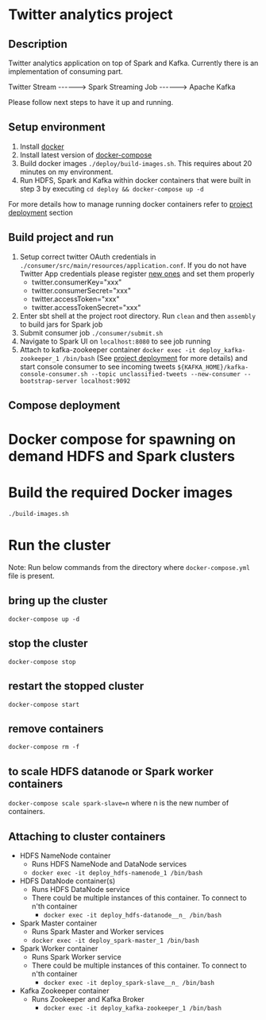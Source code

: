 Twitter analytics project
=========================

Description
-----------
Twitter analytics application on top of Spark and Kafka.
Currently there is an implementation of consuming part.

Twitter Stream ------> Spark Streaming Job ------> Apache Kafka

Please follow next steps to have it up and running.

Setup environment
-----------------

1. Install [docker](https://docs.docker.com/engine/installation/)
2. Install latest version of [docker-compose](https://github.com/docker/compose/releases)
3. Build docker images `./deploy/build-images.sh`. 
   This requires about 20 minutes on my environment.
4. Run HDFS, Spark and Kafka within docker containers that were built 
   in step 3 by executing `cd deploy && docker-compose up -d`
   
For more details how to manage running docker containers 
refer to [project deployment](deploy/README.md) section

Build project and run
---------------------

1. Setup correct twitter OAuth credentials in `./consumer/src/main/resources/application.conf`. 
   If you do not have Twitter App credentials please register [new ones](https://dev.twitter.com/oauth/overview/application-owner-access-tokens) and set them properly
      - twitter.consumerKey="xxx"
      - twitter.consumerSecret="xxx"
      - twitter.accessToken="xxx"
      - twitter.accessTokenSecret="xxx"
2. Enter sbt shell at the project root directory. Run `clean` and then `assembly` to build jars for Spark job
3. Submit consumer job `./consumer/submit.sh`
4. Navigate to Spark UI on `localhost:8080` to see job running
5. Attach to kafka-zookeeper container `docker exec -it deploy_kafka-zookeeper_1 /bin/bash` 
   (See [project deployment](deploy/README.md) for more details) and start console 
   consumer to see incoming tweets `${KAFKA_HOME}/kafka-console-consumer.sh --topic unclassified-tweets --new-consumer --bootstrap-server localhost:9092`

Compose deployment
------------------

# Docker compose for spawning on demand HDFS and Spark clusters

# Build the required Docker images
`./build-images.sh`

# Run the cluster
Note: Run below commands from the directory where `docker-compose.yml` file is present.
## bring up the cluster
`docker-compose up -d`
## stop the cluster
`docker-compose stop`
## restart the stopped cluster
`docker-compose start`
## remove containers
`docker-compose rm -f`
## to scale HDFS datanode or Spark worker containers
`docker-compose scale spark-slave=n` where n is the new number of containers.

## Attaching to cluster containers
  - HDFS NameNode container
    * Runs HDFS NameNode and DataNode services
    * `docker exec -it deploy_hdfs-namenode_1 /bin/bash`
  - HDFS DataNode container(s)
    * Runs HDFS DataNode service
    * There could be multiple instances of this container. To connect to n'th container
      * `docker exec -it deploy_hdfs-datanode__n_ /bin/bash`
  - Spark Master container
    * Runs Spark Master and Worker services
    * `docker exec -it deploy_spark-master_1 /bin/bash`
  - Spark Worker container
    * Runs Spark Worker service
    * There could be multiple instances of this container. To connect to n'th container
      * `docker exec -it deploy_spark-slave__n_ /bin/bash`
  - Kafka Zookeeper container
    * Runs Zookeeper and Kafka Broker
      * `docker exec -it deploy_kafka-zookeeper_1 /bin/bash`

